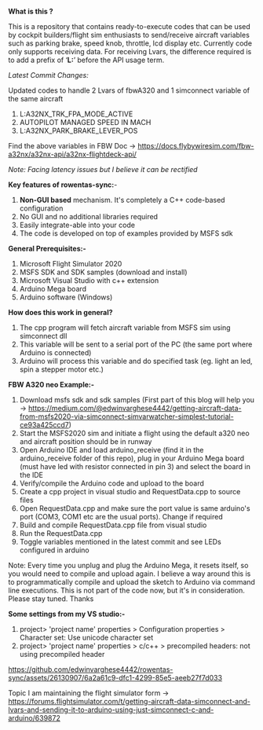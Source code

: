 **What is this ?**

This is a repository that contains ready-to-execute codes that can be used by cockpit builders/flight sim enthusiasts to send/receive aircraft variables such as parking brake, speed knob, throttle, lcd display etc. 
Currently code only supports receiving data. For receiving Lvars, the difference required is to add a prefix of ‘**L:**’ before the API usage term.

_Latest Commit Changes:_

Updated codes to handle 2 Lvars of fbwA320 and 1 simconnect variable of the same aircraft
1. L:A32NX_TRK_FPA_MODE_ACTIVE
2. AUTOPILOT MANAGED SPEED IN MACH
3. L:A32NX_PARK_BRAKE_LEVER_POS
   
Find the above variables in FBW Doc -> https://docs.flybywiresim.com/fbw-a32nx/a32nx-api/a32nx-flightdeck-api/

_Note: Facing latency issues but I believe it can be rectified_

**Key features of rowentas-sync:**-
1. **Non-GUI based** mechanism. It's completely a C++ code-based configuration
2. No GUI and no additional libraries required
3. Easily integrate-able into your code
4. The code is developed on top of examples provided by MSFS sdk

**General Prerequisites:-**
1. Microsoft Flight Simulator 2020
2. MSFS SDK and SDK samples (download and install)
3. Microsoft Visual Studio with c++ extension
4. Arduino Mega board
5. Arduino software (Windows)

**How does this work in general?**
1. The cpp program will fetch aircraft variable from MSFS sim using simconnect dll
2. This variable will be sent to a serial port of the PC (the same port where Arduino is connected)
3. Arduino will process this variable and do specified task (eg. light an led, spin a stepper motor etc.)

**FBW A320 neo Example:-**
1. Download msfs sdk and sdk samples (First part of this blog will help you -> https://medium.com/@edwinvarghese4442/getting-aircraft-data-from-msfs2020-via-simconnect-simvarwatcher-simplest-tutorial-ce93a425ccd7)
2. Start the MSFS2020 sim and initiate a flight using the default a320 neo and aircraft position should be in runway 
3. Open Arduino IDE and load arduino_receive (find it in the arduino_receive folder of this repo), plug in your Arduino Mega board (must have led with resistor connected in pin 3) and select the board in the IDE
4. Verify/compile the Arduino code and upload to the board
5. Create a cpp project in visual studio and RequestData.cpp to source files
6. Open RequestData.cpp and make sure the port value is same arduino's port (COM3, COM1 etc are the usual ports). Change if required
7. Build and compile RequestData.cpp file from visual studio
8. Run the RequestData.cpp
9. Toggle variables mentioned in the latest commit and see LEDs configured in arduino

Note: Every time you unplug and plug the Arduino Mega, it resets itself, so you would need to compile and upload again. I believe a way around this is to programmatically compile and upload the sketch to Arduino via command line executions. This is not part of the code now, but it's in consideration. Please stay tuned. Thanks

**Some settings from my VS studio:-**
1. project> 'project name' properties > Configuration properties > Character set: Use unicode character set
2. project> 'project name' properties > c/c++ > precompiled headers: not using precompiled header



https://github.com/edwinvarghese4442/rowentas-sync/assets/26130907/6a2a61c9-dfc1-4299-85e5-aeeb27f7d033

Topic I am maintaining the flight simulator form -> https://forums.flightsimulator.com/t/getting-aircraft-data-simconnect-and-lvars-and-sending-it-to-arduino-using-just-simconnect-c-and-arduino/639872
